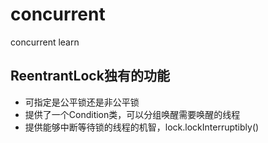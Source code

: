 # concurrent
concurrent learn 

## ReentrantLock独有的功能
* 可指定是公平锁还是非公平锁
* 提供了一个Condition类，可以分组唤醒需要唤醒的线程
* 提供能够中断等待锁的线程的机智，lock.lockInterruptibly()
